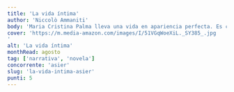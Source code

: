 ```yaml
---
title: 'La vida íntima'
author: 'Niccolò Ammaniti'
body: 'Maria Cristina Palma lleva una vida en apariencia perfecta. Es considerada la mujer más bella del mundo, está casada con el primer ministro y tiene cuanto se puede desear. '
cover: 'https://m.media-amazon.com/images/I/51VGqWoeXiL._SY385_.jpg
'
alt: 'La vida íntima'
monthRead: agosto
tag: ['narrativa', 'novela']
concorrente: 'asier'
slug: 'la-vida-intima-asier'
punti: 5
---
```

